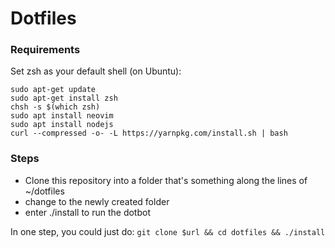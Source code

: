 # Dotfiles

### Requirements
Set zsh as your default shell (on Ubuntu):
    
    sudo apt-get update
    sudo apt-get install zsh
    chsh -s $(which zsh)
    sudo apt install neovim
    sudo apt install nodejs
    curl --compressed -o- -L https://yarnpkg.com/install.sh | bash
    

### Steps
- Clone this repository into a folder that's something along the lines of ~/dotfiles
- change to the newly created folder
- enter ./install to run the dotbot


In one step, you could just do: 
`git clone $url && cd dotfiles && ./install`

	


	

